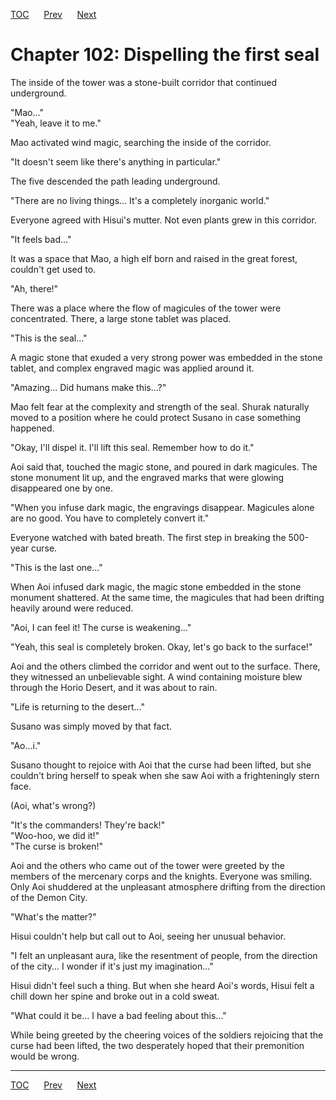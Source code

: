 [TOC](../readme.md)&nbsp;&nbsp;&nbsp;&nbsp;&nbsp;&nbsp;[Prev](section_0016.md)&nbsp;&nbsp;&nbsp;&nbsp;&nbsp;&nbsp;[Next](section_0018.md)



# Chapter 102: Dispelling the first seal

The inside of the tower was a stone-built corridor that continued
underground.  
  
"Mao..."  
"Yeah, leave it to me."  
  
Mao activated wind magic, searching the inside of the corridor.  
  
"It doesn't seem like there's anything in particular."  
  
The five descended the path leading underground.  
  
"There are no living things... It's a completely inorganic world."  
  
Everyone agreed with Hisui's mutter. Not even plants grew in this
corridor.  
  
"It feels bad..."  
  
It was a space that Mao, a high elf born and raised in the great forest,
couldn't get used to.  
  
"Ah, there!"  
  
There was a place where the flow of magicules of the tower were
concentrated. There, a large stone tablet was placed.  
  
"This is the seal..."  
  
A magic stone that exuded a very strong power was embedded in the stone
tablet, and complex engraved magic was applied around it.  
  
"Amazing... Did humans make this...?"  
  
Mao felt fear at the complexity and strength of the seal. Shurak
naturally moved to a position where he could protect Susano in case
something happened.  
  
"Okay, I'll dispel it. I'll lift this seal. Remember how to do it."  
  
Aoi said that, touched the magic stone, and poured in dark magicules.
The stone monument lit up, and the engraved marks that were glowing
disappeared one by one.  
  
"When you infuse dark magic, the engravings disappear. Magicules alone
are no good. You have to completely convert it."  
  
Everyone watched with bated breath. The first step in breaking the
500-year curse.  
  
"This is the last one..."  
  
When Aoi infused dark magic, the magic stone embedded in the stone
monument shattered. At the same time, the magicules that had been
drifting heavily around were reduced.  
  
"Aoi, I can feel it! The curse is weakening..."  
  
"Yeah, this seal is completely broken. Okay, let's go back to the
surface!"  
  
Aoi and the others climbed the corridor and went out to the surface.
There, they witnessed an unbelievable sight. A wind containing moisture
blew through the Horio Desert, and it was about to rain.  
  
"Life is returning to the desert..."  
  
Susano was simply moved by that fact.  
  
"Ao...i."  
  
Susano thought to rejoice with Aoi that the curse had been lifted, but
she couldn't bring herself to speak when she saw Aoi with a
frighteningly stern face.  
  
(Aoi, what's wrong?)  
  
"It's the commanders! They're back!"  
"Woo-hoo, we did it!"  
"The curse is broken!"  
  
Aoi and the others who came out of the tower were greeted by the members
of the mercenary corps and the knights. Everyone was smiling. Only Aoi
shuddered at the unpleasant atmosphere drifting from the direction of
the Demon City.  
  
"What's the matter?"  
  
Hisui couldn't help but call out to Aoi, seeing her unusual behavior.  
  
"I felt an unpleasant aura, like the resentment of people, from the
direction of the city... I wonder if it's just my imagination..."  
  
Hisui didn't feel such a thing. But when she heard Aoi's words, Hisui
felt a chill down her spine and broke out in a cold sweat.  
  
"What could it be... I have a bad feeling about this..."  
  
While being greeted by the cheering voices of the soldiers rejoicing
that the curse had been lifted, the two desperately hoped that their
premonition would be wrong.  
  
  
  


---
[TOC](../readme.md)&nbsp;&nbsp;&nbsp;&nbsp;&nbsp;&nbsp;[Prev](section_0016.md)&nbsp;&nbsp;&nbsp;&nbsp;&nbsp;&nbsp;[Next](section_0018.md)

